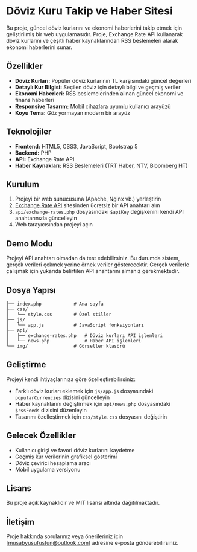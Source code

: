 # Döviz Kuru Takip ve Haber Sitesi

Bu proje, güncel döviz kurlarını ve ekonomi haberlerini takip etmek için geliştirilmiş bir web uygulamasıdır. Proje, Exchange Rate API kullanarak döviz kurlarını ve çeşitli haber kaynaklarından RSS beslemeleri alarak ekonomi haberlerini sunar.

## Özellikler

- **Döviz Kurları:** Popüler döviz kurlarının TL karşısındaki güncel değerleri
- **Detaylı Kur Bilgisi:** Seçilen döviz için detaylı bilgi ve geçmiş veriler
- **Ekonomi Haberleri:** RSS beslemelerinden alınan güncel ekonomi ve finans haberleri
- **Responsive Tasarım:** Mobil cihazlara uyumlu kullanıcı arayüzü
- **Koyu Tema:** Göz yormayan modern bir arayüz

## Teknolojiler

- **Frontend:** HTML5, CSS3, JavaScript, Bootstrap 5
- **Backend:** PHP
- **API:** Exchange Rate API
- **Haber Kaynakları:** RSS Beslemeleri (TRT Haber, NTV, Bloomberg HT)

## Kurulum

1. Projeyi bir web sunucusuna (Apache, Nginx vb.) yerleştirin
2. [Exchange Rate API](https://www.exchangerate-api.com/) sitesinden ücretsiz bir API anahtarı alın
3. `api/exchange-rates.php` dosyasındaki `$apiKey` değişkenini kendi API anahtarınızla güncelleyin
4. Web tarayıcısından projeyi açın

## Demo Modu

Projeyi API anahtarı olmadan da test edebilirsiniz. Bu durumda sistem, gerçek verileri çekmek yerine örnek veriler gösterecektir. Gerçek verilerle çalışmak için yukarıda belirtilen API anahtarını almanız gerekmektedir.

## Dosya Yapısı

```
├── index.php            # Ana sayfa
├── css/
│   └── style.css        # Özel stiller
├── js/
│   └── app.js           # JavaScript fonksiyonları
├── api/
│   ├── exchange-rates.php   # Döviz kurları API işlemleri
│   └── news.php             # Haber API işlemleri
└── img/                 # Görseller klasörü
```

## Geliştirme

Projeyi kendi ihtiyaçlarınıza göre özelleştirebilirsiniz:

- Farklı döviz kurları eklemek için `js/app.js` dosyasındaki `popularCurrencies` dizisini güncelleyin
- Haber kaynaklarını değiştirmek için `api/news.php` dosyasındaki `$rssFeeds` dizisini düzenleyin
- Tasarımı özelleştirmek için `css/style.css` dosyasını değiştirin

## Gelecek Özellikler

- Kullanıcı girişi ve favori döviz kurlarını kaydetme
- Geçmiş kur verilerinin grafiksel gösterimi
- Döviz çevirici hesaplama aracı
- Mobil uygulama versiyonu

## Lisans

Bu proje açık kaynaklıdır ve MIT lisansı altında dağıtılmaktadır.

## İletişim

Proje hakkında sorularınız veya önerileriniz için [musabyusufustun@outlook.com] adresine e-posta gönderebilirsiniz.

